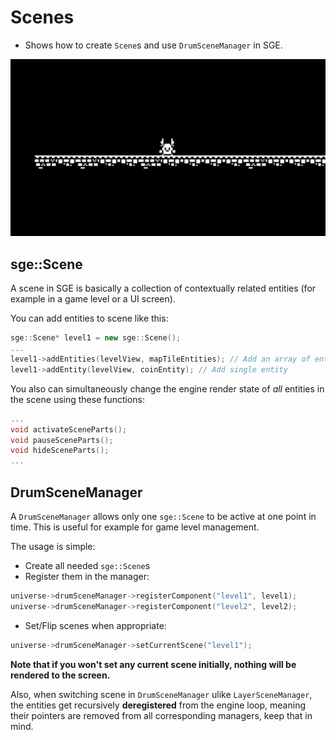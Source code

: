 # Scenes

- Shows how to create `Scene`s and use `DrumSceneManager` in SGE.

![Scenes example](../../notes/gifs/ScenesExample.gif)

## sge::Scene

A scene in SGE is basically a collection of contextually related entities (for example in a game level or a UI screen).

You can add entities to scene like this:

```C++
sge::Scene* level1 = new sge::Scene();
...
level1->addEntities(levelView, mapTileEntities); // Add an array of entities
level1->addEntity(levelView, coinEntity); // Add single entity
```

You also can simultaneously change the engine render state of *all* entities in the scene using these functions:

```C++
...
void activateSceneParts();
void pauseSceneParts();
void hideSceneParts();
...
```

## DrumSceneManager

A `DrumSceneManager` allows only one `sge::Scene` to be active at one point in time. This is useful for example for game level management.

The usage is simple:

- Create all needed `sge::Scene`s
- Register them in the manager:

```C++
universe->drumSceneManager->registerComponent("level1", level1);
universe->drumSceneManager->registerComponent("level2", level2);
```

- Set/Flip scenes when appropriate:

```C++
universe->drumSceneManager->setCurrentScene("level1");
```

**Note that if you won't set any current scene initially, nothing will be rendered to the screen.**

Also, when switching scene in `DrumSceneManager` ulike `LayerSceneManager`, the entities get recursively **deregistered** from the engine loop, meaning their pointers are removed from all corresponding managers, keep that in mind.